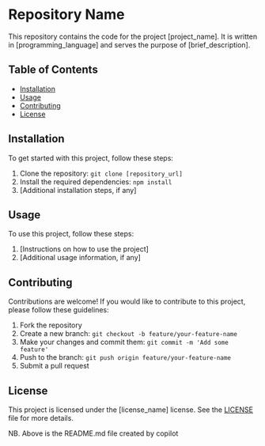 # Repository Name

This repository contains the code for the project [project_name]. It is written in [programming_language] and serves the purpose of [brief_description].

## Table of Contents

- [Installation](#installation)
- [Usage](#usage)
- [Contributing](#contributing)
- [License](#license)

## Installation

To get started with this project, follow these steps:

1. Clone the repository: `git clone [repository_url]`
2. Install the required dependencies: `npm install`
3. [Additional installation steps, if any]

## Usage

To use this project, follow these steps:

1. [Instructions on how to use the project]
2. [Additional usage information, if any]

## Contributing

Contributions are welcome! If you would like to contribute to this project, please follow these guidelines:

1. Fork the repository
2. Create a new branch: `git checkout -b feature/your-feature-name`
3. Make your changes and commit them: `git commit -m 'Add some feature'`
4. Push to the branch: `git push origin feature/your-feature-name`
5. Submit a pull request

## License

This project is licensed under the [license_name] license. See the [LICENSE](LICENSE) file for more details.


NB. Above is the README.md file created by copilot